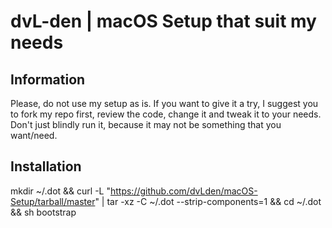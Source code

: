 # dvL-den | macOS Setup that suit my needs

## Information
Please, do not use my setup as is. If you want to give it a try, I suggest you to fork my repo first, review the code, change it and tweak it to your needs. Don't just blindly run it, because it may not be something that you want/need.

## Installation
mkdir ~/.dot && curl -L "https://github.com/dvLden/macOS-Setup/tarball/master" | tar -xz -C ~/.dot --strip-components=1 && cd ~/.dot && sh bootstrap
